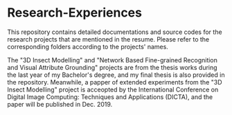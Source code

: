 # Research-Experiences

This repository contains detailed documentations and source codes for the research projects that are mentioned in the resume. Please refer to the corresponding folders according to the projects' names. 

The "3D Insect Modelling" and "Network Based Fine-grained Recognition and Visual Attribute Grounding" projects are from the thesis works during the last year of my Bachelor's degree, and my final thesis is also provided in the repository. Meanwhile, a papper of extended experiments from the "3D Insect Modelling" project is acceopted by the International Conference on Digital Image Computing: Techniques and Applications (DICTA), and the paper will be published in Dec. 2019.

